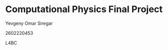 <h1>Computational Physics Final Project</h1>

<p>Yevgeny Omar Siregar</p>
<p>2602220453</p>
<p>L4BC</p>
